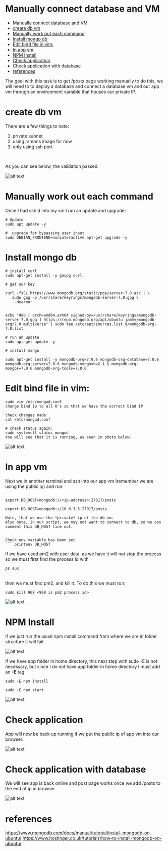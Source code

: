 
# Manually connect database and VM




- [Manually connect database and VM](#manually-connect-database-and-vm)
- [create db vm](#create-db-vm)
- [Manually work out each command](#manually-work-out-each-command)
- [Install mongo db](#install-mongo-db)
- [Edit bind file in vim:](#edit-bind-file-in-vim)
- [In app vm](#in-app-vm)
- [NPM Install](#npm-install)
- [Check application](#check-application)
- [Check application with database](#check-application-with-database)
- [references](#references)





The goal with this task is to get /posts page working manually to do this, we will need to to deploy a database and connect a database vm and our app vm through an environment variable that houses our private IP.

# create db vm

There are a few things to note:
1. private subnet
2. using ramons image for now
3. only using ssh port
 <br>

 As you can see below, the validation passed.
   
![alt text](<../images/Screenshot 2024-03-13 at 11.59.06.png>)
# Manually work out each command

Once I had ssh'd into my vm I ran an update and upgrade:
 ``` 
# Update
sudo apt update -y

#  upgrade for bypassing user input
sudo DEBIAN_FRONTEND=noninteractive apt-get upgrade -y

 ``` 

# Install mongo db

``` 
# install curl
sudo apt-get install -y gnupg curl

# get our key

curl -fsSL https://www.mongodb.org/static/pgp/server-7.0.asc | \
   sudo gpg -o /usr/share/keyrings/mongodb-server-7.0.gpg \
   --dearmor


echo "deb [ arch=amd64,arm64 signed-by=/usr/share/keyrings/mongodb-server-7.0.gpg ] https://repo.mongodb.org/apt/ubuntu jammy/mongodb-org/7.0 multiverse" | sudo tee /etc/apt/sources.list.d/mongodb-org-7.0.list

# run an update
sudo apt-get update -y

# install mongo

sudo apt-get install -y mongodb-org=7.0.6 mongodb-org-database=7.0.6 mongodb-org-server=7.0.6 mongodb-mongosh=2.1.5 mongodb-org-mongos=7.0.6 mongodb-org-tools=7.0.6
``` 

# Edit bind file in vim:

``` 
sudo vim /etc/mongod.conf
change bind ip to all 0's so that we have the correct bind IP

check changes made
cat /etc/mongod.conf

# check status again:
sudo systemctl status mongod
You will see that it is running, as seen in photo below.
``` 

![alt text](<../images/Screenshot 2024-03-13 at 12.23.39.png>)


# In app vm
 Next we in another terminal and ssh into our app vm (remember we are using the public ip) and run:

 ``` 

 export DB_HOST=mongodb://<ip-address>:27017/posts

 export DB_HOST=mongodb://10.0.3.5:27017/posts

Note, that we use the *private* ip of the db vm.
Also note, in our script, we may not want to connect to db, so we can comment this DB_HOST line out.


 Check env variable has been set
 ``` printenv DB_HOST 

``` 

If we have used pm2 with user data, as we have it will not stop the process so we must first find the process id with 
``` 
ps aux

 ``` 

 <br>
 then we must find pm2, and kill it. To do this we must run:
 <br>

 ``` 
 sudo kill 968 <968 is pm2 process id>

  ``` 


![alt text](<../Linux/Screenshot 2024-03-13 at 12.45.59.png>)

# NPM Install

If we just run the usual npm install command from where we are in folder structure it will fail.


![alt text](<../Linux/Screenshot 2024-03-13 at 13.08.43.png>)

If we have app folder in home directory, this next step with sudo -E is not necessary,  but since I do not have app folder in home directory I must add an **-E** tag

  ``` 
sudo -E npm install

sudo -E npm start
  ``` 

![alt text](<../Linux/Screenshot 2024-03-13 at 13.09.43.png>)


# Check application


App will now be back up running if we put the public ip of app vm into our browser.

![alt text](<../Linux/Screenshot 2024-03-13 at 12.53.56.png>)

# Check application with database

We will see app is back online and post page works once we add /posts to the end of ip in browser.

![alt text](<../Linux/Screenshot 2024-03-13 at 12.52.55.png>)




# references

https://www.mongodb.com/docs/manual/tutorial/install-mongodb-on-ubuntu/
https://www.hostinger.co.uk/tutorials/how-to-install-mongodb-on-ubuntu/
